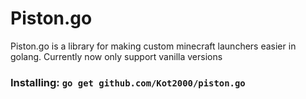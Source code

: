  # Piston.go

 Piston.go is a library for making custom minecraft launchers easier in golang.
 Currently now only support vanilla versions

### Installing: ``go get github.com/Kot2000/piston.go``